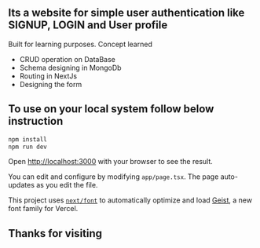 ## Its a website for simple user authentication like SIGNUP, LOGIN and User profile 

Built for learning purposes. Concept learned
* CRUD operation on DataBase
* Schema designing in MongoDb
* Routing in NextJs
* Designing the form



## To use on your local system follow below instruction


```bash
npm install
npm run dev

```

Open [http://localhost:3000](http://localhost:3000) with your browser to see the result.

You can edit and configure by modifying `app/page.tsx`. The page auto-updates as you edit the file.

This project uses [`next/font`](https://nextjs.org/docs/app/building-your-application/optimizing/fonts) to automatically optimize and load [Geist](https://vercel.com/font), a new font family for Vercel.

## Thanks for visiting
